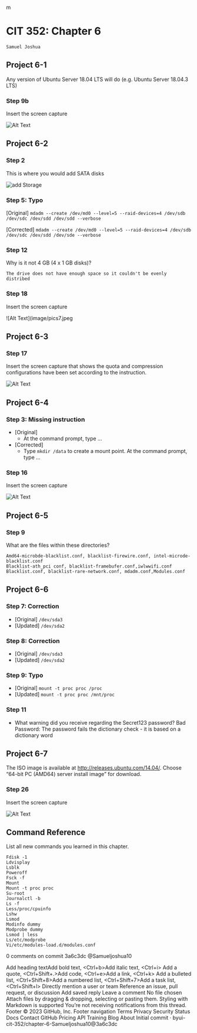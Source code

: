 m
# CIT 352: Chapter 6

```
Samuel Joshua
```

## Project 6-1

Any version of Ubuntu Server 18.04 LTS will do (e.g. Ubuntu Server 18.04.3 LTS)

### Step 9b

Insert the screen capture

<!-- TODO -->
![Alt Text](image/codingpics.jpeg)

## Project 6-2

### Step 2

This is where you would add SATA disks

![add Storage](image/pics%202.jpeg)

### Step 5: Typo

[Original] ``mdadm --create /dev/md0 --level=5 --raid-devices=4 /dev/sdb /dev/sdc /dev/sdd /dev/sdd --verbose``

[Corrected] ``mdadm --create /dev/md0 --level=5 --raid-devices=4 /dev/sdb /dev/sdc /dev/sdd /dev/sde --verbose``

### Step 12

Why is it not 4 GB (4 x 1 GB disks)?

<!-- TODO -->
```
The drive does not have enough space so it couldn't be evenly distribed 
```

### Step 18

Insert the screen capture

<!-- TODO -->
![Alt Text](image/pics7.jpeg

## Project 6-3

### Step 17

Insert the screen capture that shows the quota and compression configurations have been set according to the instruction.
<!-- TODO -->
![Alt Text](image/pics%204.jpeg)
## Project 6-4

### Step 3: Missing instruction

- [Original]
  - At the command prompt, type ...
- [Corrected] 
  - Type `mkdir /data` to create a mount point. At the command prompt, type ...

### Step 16

Insert the screen capture

<!-- TODO -->
![Alt Text](image/pics5.jpeg)

## Project 6-5

### Step 9

What are the files within these directories?

<!-- TODO -->
```
Amd64-microbde-blacklist.conf, blacklist-firewire.conf, intel-microde-blacklist.conf
Blacklist-ath_pci conf, blacklist-framebufer.conf,iwlwwifi.conf
Blacklist.conf, blacklist-rare-network.conf, mdadm.conf,Modules.conf
```

## Project 6-6

### Step 7: Correction

- [Original] `/dev/sda3`
- [Updated] `/dev/sda2`

### Step 8: Correction

- [Original] `/dev/sda3`
- [Updated] `/dev/sda2`

### Step 9: Typo

- [Original] `mount -t proc proc /proc`
- [Updated] `mount -t proc proc /mnt/proc`

### Step 11

- What warning did you receive regarding the Secret123 password?
  Bad Password: The password fails the dictionary check - it is based on a dictionary word  <!-- TODO -->

## Project 6-7

The ISO image is available at http://releases.ubuntu.com/14.04/.
Choose “64-bit PC (AMD64) server install image” for download.

### Step 26

Insert the screen capture

<!-- TODO -->
![Alt Text](image/pic6.jpeg)

## Command Reference

List all new commands you learned in this chapter.

<!-- TODO -->
```
Fdisk -1
Ldvisplay
Lsblk
Poweroff
Fsck -f
Mount
Mount -t proc proc
Su-root
Journalctl -b
Ls -f
Less/proc/cpuinfo
Lshw
Lsmod
Modinfo dummy
Modprobe dummy
Lsmod | less
Ls/etc/modprobe
Vi/etc/modules-load.d/modules.conf
```

0 comments on commit 3a6c3dc
@Samueljoshua10
 
Add heading textAdd bold text, <Ctrl+b>Add italic text, <Ctrl+i>
Add a quote, <Ctrl+Shift+.>Add code, <Ctrl+e>Add a link, <Ctrl+k>
Add a bulleted list, <Ctrl+Shift+8>Add a numbered list, <Ctrl+Shift+7>Add a task list, <Ctrl+Shift+l>
Directly mention a user or team
Reference an issue, pull request, or discussion
Add saved reply
Leave a comment
No file chosen
Attach files by dragging & dropping, selecting or pasting them.
Styling with Markdown is supported
 You’re not receiving notifications from this thread.
Footer
© 2023 GitHub, Inc.
Footer navigation
Terms
Privacy
Security
Status
Docs
Contact GitHub
Pricing
API
Training
Blog
About
Initial commit · byui-cit-352/chapter-6-Samueljoshua10@3a6c3dc